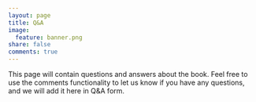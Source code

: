 ```yaml
---
layout: page
title: Q&A
image:
  feature: banner.png
share: false
comments: true
---
```


This page will contain questions and answers about the book. Feel free to use the comments functionality to let us know if you have any questions, and we will add it here in Q&A form.
